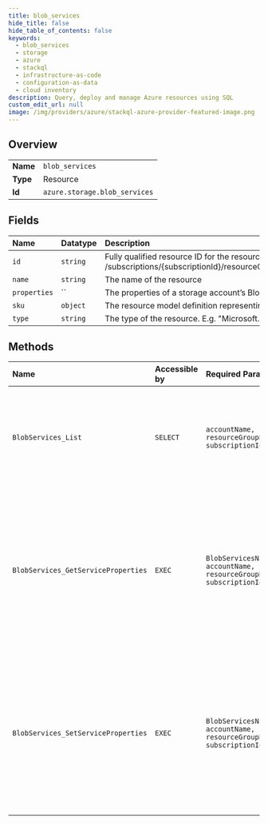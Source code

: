 ```yaml
---
title: blob_services
hide_title: false
hide_table_of_contents: false
keywords:
  - blob_services
  - storage
  - azure    
  - stackql
  - infrastructure-as-code
  - configuration-as-data
  - cloud inventory
description: Query, deploy and manage Azure resources using SQL
custom_edit_url: null
image: /img/providers/azure/stackql-azure-provider-featured-image.png
---
```

  
    

## Overview
<table><tbody>
<tr><td><b>Name</b></td><td><code>blob_services</code></td></tr>
<tr><td><b>Type</b></td><td>Resource</td></tr>
<tr><td><b>Id</b></td><td><code>azure.storage.blob_services</code></td></tr>
</tbody></table>

## Fields
| Name | Datatype | Description |
|:-----|:---------|:------------|
| `id` | `string` | Fully qualified resource ID for the resource. Ex - /subscriptions/&#123;subscriptionId&#125;/resourceGroups/&#123;resourceGroupName&#125;/providers/&#123;resourceProviderNamespace&#125;/&#123;resourceType&#125;/&#123;resourceName&#125; |
| `name` | `string` | The name of the resource |
| `properties` | `` | The properties of a storage account’s Blob service. |
| `sku` | `object` | The resource model definition representing SKU |
| `type` | `string` | The type of the resource. E.g. "Microsoft.Compute/virtualMachines" or "Microsoft.Storage/storageAccounts" |
## Methods
| Name | Accessible by | Required Params | Description |
|:-----|:--------------|:----------------|:------------|
| `BlobServices_List` | `SELECT` | `accountName, resourceGroupName, subscriptionId` | List blob services of storage account. It returns a collection of one object named default. |
| `BlobServices_GetServiceProperties` | `EXEC` | `BlobServicesName, accountName, resourceGroupName, subscriptionId` | Gets the properties of a storage account’s Blob service, including properties for Storage Analytics and CORS (Cross-Origin Resource Sharing) rules. |
| `BlobServices_SetServiceProperties` | `EXEC` | `BlobServicesName, accountName, resourceGroupName, subscriptionId` | Sets the properties of a storage account’s Blob service, including properties for Storage Analytics and CORS (Cross-Origin Resource Sharing) rules.  |
